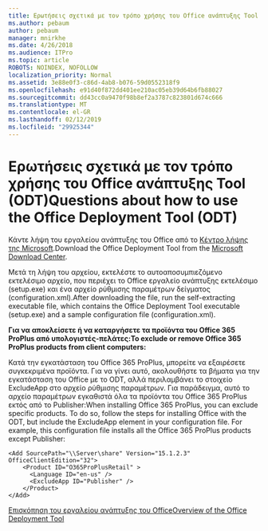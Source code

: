 ```yaml
---
title: Ερωτήσεις σχετικά με τον τρόπο χρήσης του Office ανάπτυξης Tool (ODT)
ms.author: pebaum
author: pebaum
manager: mnirkhe
ms.date: 4/26/2018
ms.audience: ITPro
ms.topic: article
ROBOTS: NOINDEX, NOFOLLOW
localization_priority: Normal
ms.assetid: 3e88e0f3-c86d-4ab8-b076-59d0552318f9
ms.openlocfilehash: e91d40f872dd401ee210ac05eb39d64b6fb88027
ms.sourcegitcommit: dd43cc0a9470f98b8ef2a3787c823801d674c666
ms.translationtype: MT
ms.contentlocale: el-GR
ms.lasthandoff: 02/12/2019
ms.locfileid: "29925344"
---
```

# <a name="questions-about-how-to-use-the-office-deployment-tool-odt"></a><span data-ttu-id="64831-102">Ερωτήσεις σχετικά με τον τρόπο χρήσης του Office ανάπτυξης Tool (ODT)</span><span class="sxs-lookup"><span data-stu-id="64831-102">Questions about how to use the Office Deployment Tool (ODT)</span></span>

<span data-ttu-id="64831-103">Κάντε λήψη του εργαλείου ανάπτυξης του Office από το [Κέντρο λήψης της Microsoft](http://go.microsoft.com/fwlink/p/?LinkID=626065).</span><span class="sxs-lookup"><span data-stu-id="64831-103">Download the Office Deployment Tool from the [Microsoft Download Center](http://go.microsoft.com/fwlink/p/?LinkID=626065).</span></span>
  
<span data-ttu-id="64831-104">Μετά τη λήψη του αρχείου, εκτελέστε το αυτοαποσυμπιεζόμενο εκτελέσιμο αρχείο, που περιέχει το Office εργαλείο ανάπτυξης εκτελέσιμο (setup.exe) και ένα αρχείο ρύθμισης παραμέτρων δείγματος (configuration.xml).</span><span class="sxs-lookup"><span data-stu-id="64831-104">After downloading the file, run the self-extracting executable file, which contains the Office Deployment Tool executable (setup.exe) and a sample configuration file (configuration.xml).</span></span>
  
 <span data-ttu-id="64831-105">**Για να αποκλείσετε ή να καταργήσετε τα προϊόντα του Office 365 ProPlus από υπολογιστές-πελάτες:**</span><span class="sxs-lookup"><span data-stu-id="64831-105">**To exclude or remove Office 365 ProPlus products from client computers:**</span></span>
  
<span data-ttu-id="64831-p101">Κατά την εγκατάσταση του Office 365 ProPlus, μπορείτε να εξαιρέσετε συγκεκριμένα προϊόντα. Για να γίνει αυτό, ακολουθήστε τα βήματα για την εγκατάσταση του Office με το ODT, αλλά περιλαμβάνει το στοιχείο ExcludeApp στο αρχείο ρύθμισης παραμέτρων. Για παράδειγμα, αυτό το αρχείο παραμέτρων εγκαθιστά όλα τα προϊόντα του Office 365 ProPlus εκτός από το Publisher:</span><span class="sxs-lookup"><span data-stu-id="64831-p101">When installing Office 365 ProPlus, you can exclude specific products. To do so, follow the steps for installing Office with the ODT, but include the ExcludeApp element in your configuration file. For example, this configuration file installs all the Office 365 ProPlus products except Publisher:</span></span>
  
```
<Add SourcePath="\\Server\share" Version="15.1.2.3" OfficeClientEdition="32">
    <Product ID="O365ProPlusRetail" >
      <Language ID="en-us" />
      <ExcludeApp ID="Publisher" />
    </Product>
</Add>
```

[<span data-ttu-id="64831-109">Επισκόπηση του εργαλείου ανάπτυξης του Office</span><span class="sxs-lookup"><span data-stu-id="64831-109">Overview of the Office Deployment Tool</span></span>](https://docs.microsoft.com/deployoffice/overview-of-the-office-2016-deployment-tool)
  

